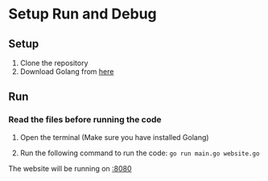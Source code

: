 # Setup Run and Debug

## Setup

1. Clone the repository
2. Download Golang from [here](https://go.dev/dl/)

## Run

### Read the files before running the code

1. Open the terminal
(Make sure you have installed Golang)

2. Run the following command to run the code:
`go run main.go website.go`

The website will be running on [:8080](http://localhost:8080) 
